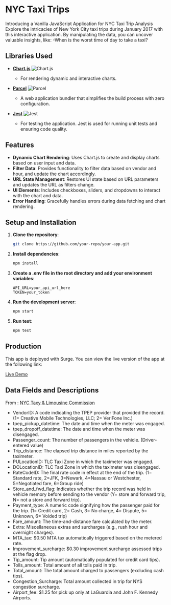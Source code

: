 # NYC Taxi Trips
Introducing a Vanilla JavaScript Application for NYC Taxi Trip Analysis
Explore the intricacies of New York City taxi trips during January 2017 with this interactive application. By manipulating the data, you can uncover valuable insights, like:
-When is the worst time of day to take a taxi?

## Libraries Used

- **[Chart.js](https://www.chartjs.org/)** ![Chart.js](https://img.shields.io/badge/Chart.js-%20-green?style=flat&logo=chartdotjs)
  - For rendering dynamic and interactive charts.

- **[Parcel](https://parceljs.org/)** ![Parcel](https://img.shields.io/badge/Parcel-%20-blue?style=flat&logo=parcel)
  - A web application bundler that simplifies the build process with zero configuration.

- **[Jest](https://jestjs.io/)** ![Jest](https://img.shields.io/badge/Jest-%20-red?style=flat&logo=jest)
  - For testing the application. Jest is used for running unit tests and ensuring code quality.

## Features

- **Dynamic Chart Rendering**: Uses Chart.js to create and display charts based on user input and data.
- **Filter Data**: Provides functionality to filter data based on vendor and hour, and update the chart accordingly.
- **URL State Management**: Restores UI state based on URL parameters and updates the URL as filters change.
- **UI Elements**: Includes checkboxes, sliders, and dropdowns to interact with the chart and data.
- **Error Handling**: Gracefully handles errors during data fetching and chart rendering.

## Setup and Installation

1. **Clone the repository**:
   ```sh
   git clone https://github.com/your-repo/your-app.git

2. **Install dependencies**:
   ```sh
   npm install

3. **Create a .env file in the root directory and add your environment variables**:
   ```env
   API_URL=your_api_url_here
   TOKEN=your_token

4. **Run the development server**:
   ```sh
   npm start

5. **Run test**:
   ```sh
   npm test

## Production
This app is deployed with Surge. You can view the live version of the app at the following link:

[Live Demo](https://solid-building.surge.sh/?vendor=all&hour=all)

## Data Fields and Descriptions
From : [NYC Taxy & Limousine Commission](https://www.nyc.gov/site/tlc/about/tlc-trip-record-data.page)


- VendorID:	A code indicating the TPEP provider that provided the record. (1= Creative Mobile Technologies, LLC; 2= VeriFone Inc.)
- tpep_pickup_datetime:	The date and time when the meter was engaged.
- tpep_dropoff_datetime:	The date and time when the meter was disengaged.
- Passenger_count:	The number of passengers in the vehicle. (Driver-entered value)
- Trip_distance:	The elapsed trip distance in miles reported by the taximeter.
- PULocationID:	TLC Taxi Zone in which the taximeter was engaged.
- DOLocationID:	TLC Taxi Zone in which the taximeter was disengaged.
- RateCodeID:	The final rate code in effect at the end of the trip. (1= Standard rate, 2=JFK, 3=Newark, 4=Nassau or Westchester, 5=Negotiated fare, 6=Group ride)
- Store_and_fwd_flag:	Indicates whether the trip record was held in vehicle memory before sending to the vendor (Y= store and forward trip, N= not a store and forward trip).
- Payment_type:	A numeric code signifying how the passenger paid for the trip. (1= Credit card, 2= Cash, 3= No charge, 4= Dispute, 5= Unknown, 6= Voided trip)
- Fare_amount:	The time-and-distance fare calculated by the meter.
- Extra:	Miscellaneous extras and surcharges (e.g., rush hour and overnight charges).
- MTA_tax:	$0.50 MTA tax automatically triggered based on the metered rate.
- Improvement_surcharge:	$0.30 improvement surcharge assessed trips at the flag drop.
- Tip_amount:	Tip amount (automatically populated for credit card tips).
- Tolls_amount:	Total amount of all tolls paid in trip.
- Total_amount:	The total amount charged to passengers (excluding cash tips).
- Congestion_Surcharge:	Total amount collected in trip for NYS congestion surcharge.
- Airport_fee:	$1.25 for pick up only at LaGuardia and John F. Kennedy Airports.
